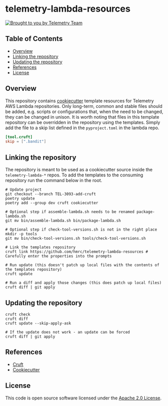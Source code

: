 # telemetry-lambda-resources

[![Brought to you by Telemetry Team](https://img.shields.io/badge/MDTP-Telemetry-40D9C0?style=flat&labelColor=000000&logo=gov.uk)](https://confluence.tools.tax.service.gov.uk/display/TEL/Telemetry)

## Table of Contents
* [Overview](#Overview)
* [Linking the repository](#Linking-the-repository)
* [Updating the repository](#Updating-the-repository)
* [References](#References)
* [License](#License)

## Overview
This repository contains [cookiecutter](https://github.com/cookiecutter/cookiecutter) template resources for Telemetry AWS
Lambda repositories. Only long-term, common and stable files should be added, e.g. scripts or configurations that, when
the need to be changed, they can be changed in unison. It is worth noting that files in this template repository can be
overridden in the repository using the templates. Simply add the file to a skip list defined in the `pyproject.toml` in
the lambda repo.

```toml
[tool.cruft]
skip = [".bandit"]
```

## Linking the repository

The repository is meant to be used as a cookiecutter source inside the `telemetry-lambda-*` repos. To add the templates
to the consuming repository run the command below in the root.

```shell
# Update project
git checkout --branch TEL-3093-add-cruft
poetry update
poetry add --group dev cruft cookiecutter

# Optional step if assemble-lambda.sh needs to be renamed package-lambda.sh
git mv bin/assemble-lambda.sh bin/package-lambda.sh

# Optional step if check-tool-versions.sh is not in the right place
mkdir -p tools
git mv bin/check-tool-versions.sh tools/check-tool-versions.sh

# Link the templates repository
cruft link https://github.com/hmrc/telemetry-lambda-resources # Carefully enter the properties into the prompts

# Run update (this doesn't patch up local files with the contents of the templates repository)
cruft update

# Run a diff and apply those changes (this does patch up local files)
cruft diff | git apply
```

## Updating the repository

```shell
cruft check
cruft diff
cruft update --skip-apply-ask

# If the update does not work - an update can be forced
cruft diff | git apply
```

## References

* [Cruft](https://cruft.github.io/cruft)
* [Cookiecutter](https://cookiecutter.readthedocs.io/en/stable/)

## License

This code is open source software licensed under the [Apache 2.0 License]("http://www.apache.org/licenses/LICENSE-2.0.html").
